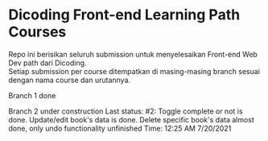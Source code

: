 # Dicoding Front-end Learning Path Courses

Repo ini berisikan seluruh submission untuk menyelesaikan Front-end Web Dev path dari Dicoding.  
Setiap submission per course ditempatkan di masing-masing branch sesuai dengan nama course dan urutannya.

Branch 1 done

Branch 2 under construction
Last status: #2: Toggle complete or not is done. Update/edit book's data is done. Delete specific book's data almost done, only undo functionality unfinished
Time: 12:25 AM 7/20/2021
